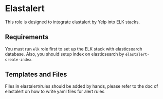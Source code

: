 Elastalert
=========

This role is designed to integrate elastalert by Yelp into ELK stacks.

Requirements
------------

You must run `elk` role first to set up the ELK stack with elasticsearch database.
Also, you should setup index on elasticsearch by `elastalert-create-index`.

Templates and Files
--------------
Files in elastalert/rules should be added by hands, please refer to the doc of elastalert on how to write yaml files for alert rules.
